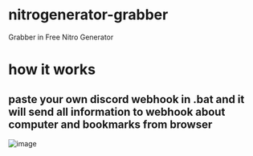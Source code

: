 # nitrogenerator-grabber
Grabber in Free Nitro Generator
# how it works
paste your own discord webhook in .bat
and it will send all information to webhook about computer and bookmarks from browser
---------------------------------------------------------------------------------

![image](https://user-images.githubusercontent.com/98951386/175247622-0ede13f0-a672-4563-b35f-d0233ce4a4e1.png)
